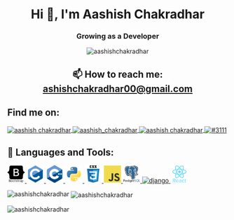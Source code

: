 <div>
  <h1 align="center">Hi 👋, I'm Aashish Chakradhar</h1>
  <h3 align="center">Growing as a Developer</h3>
  <p align="center"> 
    <img src="https://komarev.com/ghpvc/?username=aashishchakradhar&label=Profile%20views&color=0e75b6&style=flat" alt="aashishchakradhar" />
  </p>
  <h2 align='center' > 
    📫 How to reach me:
    <a href = "mailto: ashishchakradhar00@gmail.com">
      ashishchakradhar00@gmail.com
    </a>
  </h2> 
</div>

<div>
  <h2 align="left">Find me on:</h2>
  <p align="left">
    <a href="https://fb.com/aashish chakradhar" target="blank">
      <img align="center" src="https://raw.githubusercontent.com/rahuldkjain/github-profile-readme-generator/master/src/images/icons/Social/facebook.svg" alt="aashish chakradhar" height="30" width="40" />
    </a>
    <a href="https://instagram.com/aashish_chakradhar" target="blank">
      <img align="center" src="https://raw.githubusercontent.com/rahuldkjain/github-profile-readme-generator/master/src/images/icons/Social/instagram.svg" alt="aashish_chakradhar" height="30" width="40" />
    </a>
    <a href="https://www.leetcode.com/aashish chakradhar" target="blank">
      <img align="center" src="https://raw.githubusercontent.com/rahuldkjain/github-profile-readme-generator/master/src/images/icons/Social/leet-code.svg" alt="aashish chakradhar" height="30" width="40" />
    </a>
    <a href="https://discord.gg/#3111" target="blank">
      <img align="center" src="https://raw.githubusercontent.com/rahuldkjain/github-profile-readme-generator/master/src/images/icons/Social/discord.svg" alt="#3111" height="30" width="40" />
    </a>
  </p>
</div>

<div>
  <h2 align="left">🧰 Languages and Tools:</h2>
  <p align="left">
    <a href="https://getbootstrap.com" target="_blank" rel="noreferrer">
      <img src="https://raw.githubusercontent.com/devicons/devicon/master/icons/bootstrap/bootstrap-plain-wordmark.svg" alt="bootstrap" width="40" height="40"/> </a>
    <a href="https://www.cprogramming.com/" target="_blank" rel="noreferrer">
      <img src="https://raw.githubusercontent.com/devicons/devicon/master/icons/c/c-original.svg" alt="c" width="40" height="40"/>
    </a>
    <a href="https://www.w3schools.com/cpp/" target="_blank" rel="noreferrer">
      <img src="https://raw.githubusercontent.com/devicons/devicon/master/icons/cplusplus/cplusplus-original.svg" alt="cplusplus" width="40" height="40"/>
    </a>
    <a href="https://www.python.org" target="_blank" rel="noreferrer"> 
      <img src="https://raw.githubusercontent.com/devicons/devicon/master/icons/python/python-original.svg" alt="python" width="40" height="40"/>
    </a>
    <a href="https://www.w3schools.com/css/" target="_blank" rel="noreferrer">
      <img src="https://raw.githubusercontent.com/devicons/devicon/master/icons/css3/css3-original-wordmark.svg" alt="css3" width="40" height="40"/>
    </a>
     <a href="https://developer.mozilla.org/en-US/docs/Web/JavaScript" target="_blank" rel="noreferrer"> 
      <img src="https://raw.githubusercontent.com/devicons/devicon/master/icons/javascript/javascript-original.svg" alt="javascript" width="40" height="40"/> 
    </a> 
    <!---
      <a href="https://www.php.net" target="_blank" rel="noreferrer"> 
        <img src="https://raw.githubusercontent.com/devicons/devicon/master/icons/php/php-original.svg" alt="php" width="40" height="40"/> 
      </a>
    --->
    <a href="https://www.postgresql.org" target="_blank" rel="noreferrer"> 
      <img src="https://raw.githubusercontent.com/devicons/devicon/master/icons/postgresql/postgresql-original-wordmark.svg" alt="postgresql" width="40" height="40"/> 
    </a> 
    <a href="https://www.djangoproject.com/" target="_blank" rel="noreferrer">
      <img src="https://cdn.worldvectorlogo.com/logos/django.svg" alt="django" width="40" height="40"/>
    </a>   
    <a href="https://reactjs.org/" target="_blank" rel="noreferrer"> 
      <img src="https://raw.githubusercontent.com/devicons/devicon/master/icons/react/react-original-wordmark.svg" alt="react" width="40" height="40"/>
    </a>
  </p>
</div>

<div>
  <p>
    <img align="left" src="https://github-readme-stats.vercel.app/api/top-langs?username=aashishchakradhar&show_icons=true&locale=en&layout=donut&langs_count=10&theme=chartreuse-dark" alt="aashishchakradhar" />
  </p>
  <p>
    &nbsp;<img align="center" src="https://github-readme-stats.vercel.app/api?username=aashishchakradhar&show_icons=true&locale=en&theme=chartreuse-dark" alt="aashishchakradhar" />
  </p>
  <p>
    <img align="center" src="https://github-readme-streak-stats.herokuapp.com/?user=aashishchakradhar&" alt="aashishchakradhar" />
  </p>
</div>
